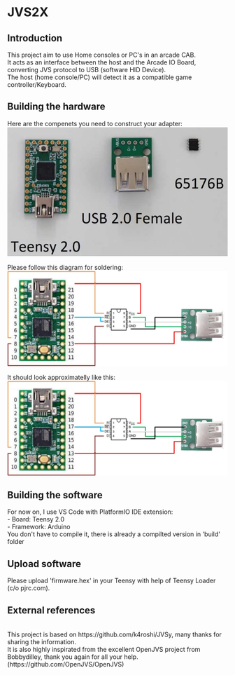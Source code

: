 # JVS2X
 <h2>Introduction </h2>
 This project aim to use Home consoles or PC's in an arcade CAB.
 <BR>It acts as an interface between the host and the Arcade IO Board, converting JVS protocol to USB (software HID Device).
 <BR>The host (home console/PC) will detect it as a compatible game controller/Keyboard. 
 <BR> 
  
<h2>Building the hardware</h2>
  Here are the compenets you need to construct your adapter:
   <img src="doc/components.jpg">
 
Please follow this diagram for soldering:
<img src="doc/schema.jpg">

It should look approximatelly like this:
<img src="doc/schema.jpg">

<h2>Building the software</h2>
 For now on, I use VS Code with PlatformIO IDE extension:
 <BR>   - Board: Teensy 2.0
 <BR>   - Framework: Arduino
 <BR>You don't have to compile it, there is already a compilted version in 'build' folder
  
 <h2>Upload software</h2>
 <p>
 Please upload 'firmware.hex' in your Teensy with help of Teensy Loader (c/o pjrc.com).
  </p>
 
 
 <h2>External references</h2>
 <BR>This project is based on https://github.com/k4roshi/JVSy, many thanks for sharing the information.
 <BR>It is also highly inspirated from the excellent OpenJVS project from Bobbydilley, thank you again for all your help. (https://github.com/OpenJVS/OpenJVS)
 <BR>

